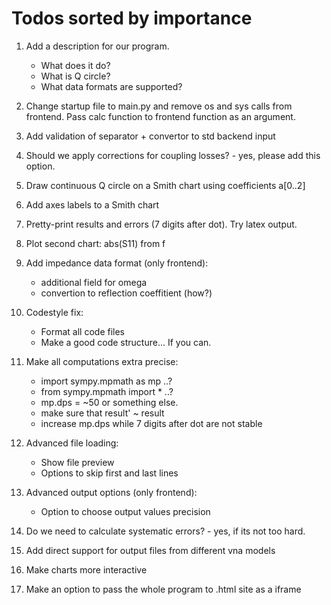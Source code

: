 # Todos sorted by importance

1. Add a description for our program.
    * What does it do?
    * What is Q circle?
    * What data formats are supported?
2. Change startup file to main.py and remove os and sys calls from frontend. Pass calc function to frontend function as an argument.
3. Add validation of separator + convertor to std backend input
4. Should we apply corrections for coupling losses? - yes, please add this option.
5. Draw continuous Q circle on a Smith chart using coefficients a[0..2]
6. Add axes labels to a Smith chart
7. Pretty-print results and errors (7 digits after dot). Try latex output.
8. Plot second chart: abs(S11) from f
9. Add impedance data format (only frontend):
    * additional field for omega
    * convertion to reflection coeffitient (how?)
10. Codestyle fix:
    * Format all code files
    * Make a good code structure... If you can.
11. Make all computations extra precise:
    * import sympy.mpmath as mp ..?
    * from sympy.mpmath import *  ..?
    * mp.dps = ~50 or something else.
    * make sure that result' ~ result
    * increase mp.dps while 7 digits after dot are not stable

12. Advanced file loading:
    * Show file preview
    * Options to skip first and last lines
13. Advanced output options (only frontend):
    * Option to choose output values precision
14. Do we need to calculate systematic errors? - yes, if its not too hard.
15. Add direct support for output files from different vna models
16. Make charts more interactive
17. Make an option to pass the whole program to .html site as a iframe
